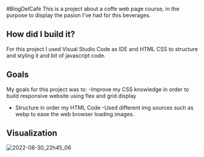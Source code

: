 #BlogDelCafé
This is a project about a coffe web page course, in the purpose to display the pasion I've had for this beverages.

## How did I build it?
For this project I used Visual Studio Code as IDE and HTML CSS to structure and styling it and bit of javascript code.

## Goals
My goals for this project was to:
-Improve my CSS knowledge in order to build responsive website using flex and grid display
- Structure in order my HTML Code
-Used different img sources such as webp to ease the web browser loading images.

## Visualization
![2022-08-30_22h45_06](https://user-images.githubusercontent.com/68754315/187605480-7c1f5506-a5e5-4514-9084-9ace8c98ac0b.gif)
